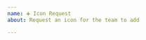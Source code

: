 ```yaml
---
name: ➕ Icon Request
about: Request an icon for the team to add

---
```


<!--
>> Make sure you searched opened issues! <<

Any icon request must already exist in https://github.com/Templarian/MaterialDesign
If it does not exist create an issue there first!
-->

